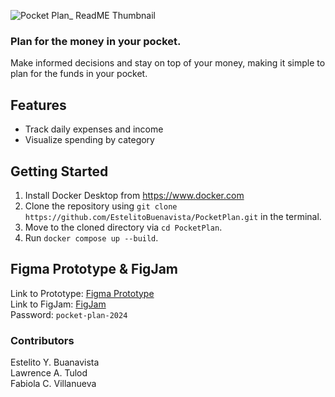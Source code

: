 ![Pocket Plan_ ReadME Thumbnail](https://github.com/user-attachments/assets/6079c0af-b7db-456c-9bcc-c4c12efc4c1c)

### Plan for the money in your pocket.
Make informed decisions and stay on top of your money, making it simple to plan for the funds in your pocket.

## Features
- Track daily expenses and income
- Visualize spending by category

## Getting Started
1. Install Docker Desktop from https://www.docker.com
2. Clone the repository using ```git clone https://github.com/EstelitoBuenavista/PocketPlan.git``` in the terminal.
3. Move to the cloned directory  via ```cd PocketPlan```.
4. Run ```docker compose up --build```.

## Figma Prototype & FigJam
Link to Prototype: [Figma Prototype](https://www.figma.com/proto/ysSmUzq4G3R9yIVdDLly2H/3105_AppDev%3A-B.T.V.?page-id=0%3A1&node-id=22-82&node-type=canvas&viewport=-199%2C-479%2C0.71&t=gmdaKf22hjGDhRdV-1&scaling=scale-down&content-scaling=fixed&starting-point-node-id=22%3A82)  
Link to FigJam: [FigJam](https://www.figma.com/board/cNS3Iu8aHhxEwPoT12O8tU/3105_AppDev%3A-Pocket-Plan-FigJam?node-id=0-1&t=5sALwjj56ib4VqaB-1)  
Password: `pocket-plan-2024`

### Contributors
Estelito Y. Buanavista  
Lawrence A. Tulod  
Fabiola C. Villanueva
